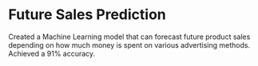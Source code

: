 # Future Sales Prediction
 
Created a Machine Learning model that can forecast future product sales depending on how much money is spent on various advertising methods. Achieved a 91% accuracy.
